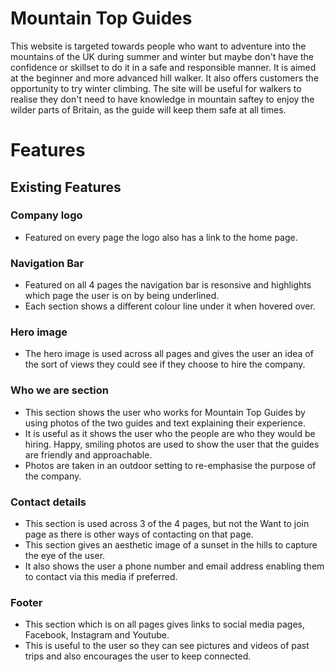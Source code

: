 # Mountain Top Guides
This website is targeted towards people who want to adventure into the mountains of the UK during summer and winter but maybe don't have the confidence or skillset to do it in a safe and responsible manner.
It is aimed at the beginner and more advanced hill walker. It also offers customers the opportunity to try winter climbing. The site will be useful for walkers to realise they don't need to have knowledge in mountain saftey to enjoy the wilder parts of Britain, as the guide will keep them safe at all times.

# Features
## Existing Features
### Company logo
* Featured on every page the logo also has a link to the home page.
### Navigation Bar
* Featured on all 4 pages the navigation bar is resonsive and highlights which page the user is on by being underlined.
* Each section shows a different colour line under it when hovered over.

### Hero image
* The hero image is used across all pages and gives the user an idea of the sort of views they could see if they choose to hire the company.

### Who we are section
* This section shows the user who works for Mountain Top Guides by using photos of the two guides and text explaining their experience.
* It is useful as it shows the user who the people are who they would be hiring. Happy, smiling photos are used to show the user that the guides are friendly and approachable.
* Photos are taken in an outdoor setting to re-emphasise the purpose of the company.

### Contact details
* This section is used across 3 of the 4 pages, but not the Want to join page as there is other ways of contacting on that page.
* This section gives an aesthetic image of a sunset in the hills to capture the eye of the user.
* It also shows the user a phone number and email address enabling them to contact via this media if preferred.

### Footer
* This section which is on all pages gives links to social media pages, Facebook, Instagram and Youtube. 
* This is useful to the user so they can see pictures and videos of past trips and also encourages the user to keep connected.
